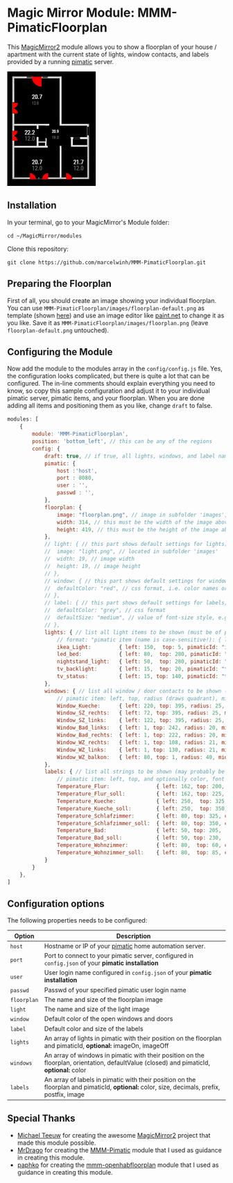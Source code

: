 # Magic Mirror Module: MMM-PimaticFloorplan
This [MagicMirror2](https://github.com/MichMich/MagicMirror) module allows you to show a floorplan of your house / apartment with the current state of lights, window contacts, and labels provided by a running [pimatic](https://pimatic.org/) server.


![Magic-Mirror Module MMM-PimaticFloorplan](https://github.com/marcelwinh/MMM-PimaticFloorplan/blob/master/example_view.PNG?raw=true)

## Installation

In your terminal, go to your MagicMirror's Module folder:
````
cd ~/MagicMirror/modules
````

Clone this repository:
````
git clone https://github.com/marcelwinh/MMM-PimaticFloorplan.git
````

## Preparing the Floorplan

First of all, you should create an image showing your individual floorplan.
You can use `MMM-PimaticFloorplan/images/floorplan-default.png` as template (shown [here](images/README.md)) and use an image editor like [paint.net](http://www.getpaint.net/index.html) to change it as you like.
Save it as `MMM-PimaticFloorplan/images/floorplan.png` (leave `floorplan-default.png` untouched).

## Configuring the Module

Now add the module to the modules array in the `config/config.js` file.
Yes, the configuration looks complicated, but there is quite a lot that can be configured.
The in-line comments should explain everything you need to know, so copy this sample configuration and adjust it to your individual pimatic server, pimatic items, and your floorplan.
When you are done adding all items and positioning them as you like, change `draft` to false.
````javascript
modules: [
	{
		module: 'MMM-PimaticFloorplan',
		position: 'bottom_left', // this can be any of the regions
		config: {
			draft: true, // if true, all lights, windows, and label names are shown; if false, get states from pimatic
			pimatic: {
				host :'host',
				port : 8080,
				user : '',
				passwd : '',
			},
			floorplan: {
				image: "floorplan.png", // image in subfolder 'images'; change to floorplan.png to avoid git repository changes
				width: 314, // this must be the width of the image above
				height: 419, // this must be the height of the image above
			},
			// light: { // this part shows default settings for lights; may optionally be overwritten
			//	image: "light.png", // located in subfolder 'images'
			//	width: 19, // image width
			//	height: 19, // image height
			// },
			// window: { // this part shows default settings for windows; may optionally be overwritten
			//	defaultColor: "red", // css format, i.e. color names or color codes
			// },
			// label: { // this part shows default settings for labels; may optionally be overwritten
			//	defaultColor: "grey", // css format
			//	defaultSize: "medium", // value of font-size style, e.g. xx-small, small, medium, large, x-large, 1.2em, 20px
			// },
			lights: { // list all light items to be shown (must be of pimatic type Switch or Dimmer)
				// format: "pimatic item (name is case-sensitive!): { left, top }"
				ikea_Light:      	{ left: 150,  top: 5, pimaticId: "ikeaLight.state" },
				led_bed:      	 	{ left: 80,  top: 280, pimaticId: "ledBed.state" },
				nightstand_light:	{ left: 50,  top: 280, pimaticId: "nightstandLight.state" },
				tv_backlight:      	{ left: 15,  top: 20, pimaticId: "tvBacklight.state", imageOn: 'customOn.png', imageOff:'customOff.png'},
				tv_status:   		{ left: 15, top: 140, pimaticId: "tv-status.presence", imageOn: 'tvOn.png', imageOff:'tvOff.png'},
			},
			windows: { // list all window / door contacts to be shown (must be of pimatic type Switch or Contact)
				// pimatic item: left, top, radius (draws quadrant), midPoint, and optionally counterwindow and color
				Window_Kueche:      { left: 220, top: 395, radius: 25, midPoint: "bottom-left", pimaticId: "fenster-kueche.contact", default: true},
				Window_SZ_rechts:   { left: 72, top: 395, radius: 25, midPoint: "bottom-left", pimaticId: "fenster-rechts.contact", default: true},
				Window_SZ_links:    { left: 122, top: 395, radius: 25, midPoint: "bottom-right", pimaticId: "fenster-links.contact", default: true},
				Window_Bad_links:   { left: 1, top: 242, radius: 20, midPoint: "bottom-left", pimaticId: "fenster-bad.contact", default: true},
				Window_Bad_rechts:  { left: 1, top: 222, radius: 20, midPoint: "top-left", pimaticId: "badezimmer-rechtes-fenster.contact", default: true},
				Window_WZ_rechts:   { left: 1, top: 108, radius: 21, midPoint: "top-left", pimaticId: "wohnzimmer-rechtes-fenster.contact", default: true},
				Window_WZ_links:    { left: 1, top: 130, radius: 21, midPoint: "bottom-left", pimaticId: "wohnzimmer-linkes-fenster.contact", default: true},
				Window_WZ_balkon:   { left: 80, top: 1, radius: 40, midPoint: "top-right", pimaticId: "balkontuer.contact", default: true},
			},
			labels: { // list all strings to be shown (may probably be any pimatic type, resonable for String and Number)
				// pimatic item: left, top, and optionally color, font size, prefix, postfix, and number of decimals for floating numbers
				Temperature_Flur:          		{ left: 162, top: 200, decimals: 1, color: "white", size: "medium", pimaticId: "wandthermostat-flur.temperature"},
				Temperature_Flur_soll:          { left: 162, top: 225, decimals: 1, color: "grey", size: "medium", pimaticId: "thermostat-flur.temperatureSetpoint"},
				Temperature_Kueche:         	{ left: 250,  top: 325,  decimals: 1, color: "white", pimaticId: "wandthermostat-kuche.temperature"},
				Temperature_Kueche_soll:        { left: 250,  top: 350,  decimals: 1, color: "grey", pimaticId: "thermostat-kueche.temperatureSetpoint"},
				Temperature_Schlafzimmer:   	{ left: 80, top: 325, color: "white", decimals: 1, pimaticId: "wand-thermostat-schlafzimmer.temperature"},
				Temperature_Schlafzimmer_soll:  { left: 80, top: 350, color: "grey", decimals: 1, pimaticId: "thermostat-schlafzimmer.temperatureSetpoint"},
				Temperature_Bad:    			{ left: 50, top: 205,  color: "white", decimals: 1, pimaticId: "wandthmerostat-bad.temperature"},
				Temperature_Bad_soll:    		{ left: 50, top: 230,  color: "grey", decimals: 1, pimaticId: "thermostat-bad-new.temperatureSetpoint"},
				Temperature_Wohnzimmer:        	{ left: 80,  top: 60, color: "white", decimals: 1, pimaticId: "wand-thermostat-wohnzimmer.temperature"},
				Temperature_Wohnzimmer_soll:    { left: 80,  top: 85, color: "grey", decimals: 1, pimaticId: "thermostat-couch.temperatureSetpoint", postfix: '\u00B0C', prefix: 'WZ Soll', image: 'customImage.png'},
			}
		}
	},
]
````

## Configuration options

The following properties needs to be configured:

|Option|Description|
|---|---|
|``host``|Hostname or IP of your [pimatic](https://pimatic.org/) home automation server.|
|``port``|Port to connect to your pimatic server, configured in ``config.json`` of your **pimatic installation**|
|``user``|User login name configured in ``config.json`` of your **pimatic installation**|
|``passwd``|Passwd of your specified pimatic user login name|
|``floorplan``|The name and size of the floorplan image|
|``light``|The name and size of the light image|
|``window``|Default color of the open windows and doors|
|``label``|Default color and size of the labels|
|``lights``|An array of lights in pimatic with their position on the floorplan and pimaticId, **optional:** imageOn, imageOff|
|``windows``|An array of windows in pimatic with their position on the floorplan, orientation, defaultValue (closed) and pimaticId, **optional:** color|
|``labels``|An array of labels in pimatic with their position on the floorplan and pimaticId, **optional:** color, size, decimals, prefix, postfix, image|


## Special Thanks
- [Michael Teeuw](https://github.com/MichMich) for creating the awesome [MagicMirror2](https://github.com/MichMich/MagicMirror/tree/develop) project that made this module possible.
- [MrDrago](https://raw.githubusercontent.com/mrdago/) for creating the [MMM-Pimatic](https://github.com/mrdago/MMM-Pimatic) module that I used as guidance in creating this module.
- [paphko](https://github.com/paphko/) for creating the [mmm-openhabfloorplan](https://github.com/paphko/mmm-openhabfloorplan/) module that I used as guidance in creating this module.
